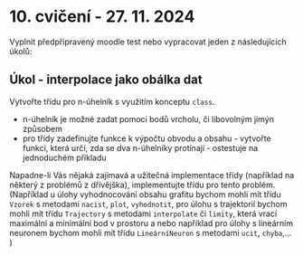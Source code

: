 # 10. cvičení - 27. 11. 2024

Vyplnit předpřipravený moodle test nebo vypracovat jeden z následujících úkolů:

## Úkol - interpolace jako obálka dat

Vytvořte třídu pro n-úhelník s využitím konceptu `class`.
   - n-úhelník je možné zadat pomocí bodů vrcholu, či libovolným jimýn způsobem
   - pro třídy zadefinujte funkce k výpočtu obvodu a obsahu
	- vytvořte funkci, která určí, zda se dva n-úhelníky protínají
	- ostestuje na jednoduchém příkladu

Napadne-li Vás nějaká zajímavá a užitečná implementace třídy (například na některý z problémů z dřívějška), implementujte třídu pro tento problém.
(Například u úlohy vyhodnocování obsahu grafitu bychom mohli mít třídu `Vzorek` s metodami `nacist`, `plot`, `vyhodnotit`, pro úlohu s trajektorií bychom mohli mít třídu `Trajectory` s metodami `interpolate` či `limity`, která vrací maximální a minimální bod v prostoru a nebo například pro úlohy s lineárním neuronem bychom mohli mít třídu `LineárníNeuron` s metodami `ucit`, `chyba`,... )
